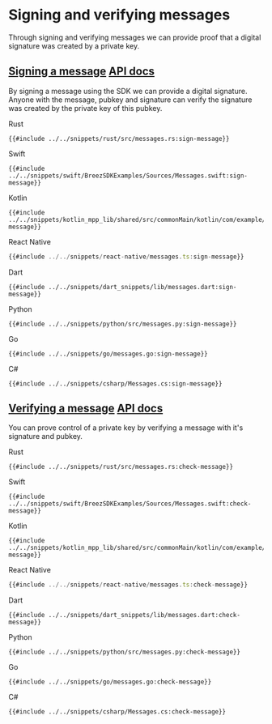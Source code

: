 # Signing and verifying messages

Through signing and verifying messages we can provide proof that a digital signature was created by a private key.

<h2 id="signing-a-message">
    <a class="header" href="#signing-a-message">Signing a message</a>
    <a class="tag" target="_blank" href="https://breez.github.io/breez-sdk-liquid/breez_sdk_liquid/sdk/struct.LiquidSdk.html#method.sign_message">API docs</a>
</h2>

By signing a message using the SDK we can provide a digital signature. Anyone with the message, pubkey and signature can verify the signature was created by the private key of this pubkey.

<custom-tabs category="lang">
<div slot="title">Rust</div>
<section>

```rust,ignore
{{#include ../../snippets/rust/src/messages.rs:sign-message}}
```
</section>

<div slot="title">Swift</div>
<section>

```swift,ignore
{{#include ../../snippets/swift/BreezSDKExamples/Sources/Messages.swift:sign-message}}
```
</section>

<div slot="title">Kotlin</div>
<section>

```kotlin,ignore
{{#include ../../snippets/kotlin_mpp_lib/shared/src/commonMain/kotlin/com/example/kotlinmpplib/Messages.kt:sign-message}}
```
</section>

<div slot="title">React Native</div>
<section>

```typescript
{{#include ../../snippets/react-native/messages.ts:sign-message}}
```
</section>

<div slot="title">Dart</div>
<section>

```dart,ignore
{{#include ../../snippets/dart_snippets/lib/messages.dart:sign-message}}
```
</section>

<div slot="title">Python</div>
<section>

```python,ignore 
{{#include ../../snippets/python/src/messages.py:sign-message}}
```
</section>

<div slot="title">Go</div>
<section>

```go,ignore
{{#include ../../snippets/go/messages.go:sign-message}}
```
</section>

<div slot="title">C#</div>
<section>

```cs,ignore
{{#include ../../snippets/csharp/Messages.cs:sign-message}}
```
</section>
</custom-tabs>

<h2 id="verifying-a-message">
    <a class="header" href="#verifying-a-message">Verifying a message</a>
    <a class="tag" target="_blank" href="https://breez.github.io/breez-sdk-liquid/breez_sdk_liquid/sdk/struct.LiquidSdk.html#method.check_message">API docs</a>
</h2>

You can prove control of a private key by verifying a message with it's signature and pubkey. 

<custom-tabs category="lang">
<div slot="title">Rust</div>
<section>

```rust,ignore
{{#include ../../snippets/rust/src/messages.rs:check-message}}
```
</section>

<div slot="title">Swift</div>
<section>

```swift,ignore
{{#include ../../snippets/swift/BreezSDKExamples/Sources/Messages.swift:check-message}}
```
</section>

<div slot="title">Kotlin</div>
<section>

```kotlin,ignore
{{#include ../../snippets/kotlin_mpp_lib/shared/src/commonMain/kotlin/com/example/kotlinmpplib/Messages.kt:check-message}}
```
</section>

<div slot="title">React Native</div>
<section>

```typescript
{{#include ../../snippets/react-native/messages.ts:check-message}}
```
</section>

<div slot="title">Dart</div>
<section>

```dart,ignore
{{#include ../../snippets/dart_snippets/lib/messages.dart:check-message}}
```
</section>

<div slot="title">Python</div>
<section>

```python,ignore 
{{#include ../../snippets/python/src/messages.py:check-message}}
```
</section>

<div slot="title">Go</div>
<section>

```go,ignore
{{#include ../../snippets/go/messages.go:check-message}}
```
</section>

<div slot="title">C#</div>
<section>

```cs,ignore
{{#include ../../snippets/csharp/Messages.cs:check-message}}
```
</section>
</custom-tabs>